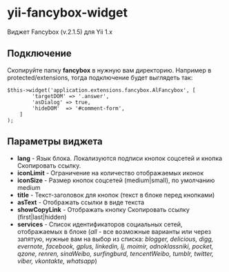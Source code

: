 # yii-fancybox-widget
Виджет Fancybox (v.2.1.5) для Yii 1.x

## Подключение
Скопируйте папку **fancybox** в нужную вам директорию. Например в protected/extensions, тогда подключение будет выглядеть так:

```
$this->widget('application.extensions.fancybox.AlFancybox', [
        'targetDOM' => '.answer',
        'asDialog' => true,
        'hideDOM'  => '#comment-form',
    ]
);
```

## Параметры виджета
* **lang** - Язык блока. Локализуются подписи кнопок соцсетей и кнопка Скопировать ссылку.
* **iconLimit** - Ограничение на количество отображаемых иконок
* **iconSize** - Размер кнопок соцсетей (medium|small), по умолчанию medium
* **title** - Текст-заголовок для кнопок (текст в блоке перед кнопками)
* **asText** - Отображать ссылки в виде текста
* **showCopyLink** - Отображать кнопку Скопировать ссылку (first|last|hidden)
* **services** - Список идентификаторов социальных сетей, отображаемых в блоке (*all* - все возможные варианты или через запятую, нужные вам на выбор из списка: *blogger, delicious, digg, evernote, facebook, gplus, linkedin, lj, moimir, odnoklassniki, pocket, qzone, renren, sinaWeibo, surfingburd, tencentWeibo, tumblr, twitter, viber, vkontakte, whatsapp*)

